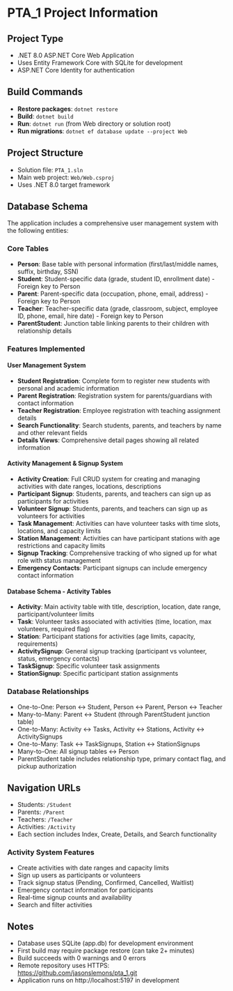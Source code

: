 # PTA_1 Project Information

## Project Type
- .NET 8.0 ASP.NET Core Web Application
- Uses Entity Framework Core with SQLite for development
- ASP.NET Core Identity for authentication

## Build Commands
- **Restore packages**: `dotnet restore`
- **Build**: `dotnet build`
- **Run**: `dotnet run` (from Web directory or solution root)
- **Run migrations**: `dotnet ef database update --project Web`

## Project Structure
- Solution file: `PTA_1.sln`
- Main web project: `Web/Web.csproj`
- Uses .NET 8.0 target framework

## Database Schema
The application includes a comprehensive user management system with the following entities:

### Core Tables
- **Person**: Base table with personal information (first/last/middle names, suffix, birthday, SSN)
- **Student**: Student-specific data (grade, student ID, enrollment date) - Foreign key to Person
- **Parent**: Parent-specific data (occupation, phone, email, address) - Foreign key to Person  
- **Teacher**: Teacher-specific data (grade, classroom, subject, employee ID, phone, email, hire date) - Foreign key to Person
- **ParentStudent**: Junction table linking parents to their children with relationship details

### Features Implemented

#### User Management System
- **Student Registration**: Complete form to register new students with personal and academic information
- **Parent Registration**: Registration system for parents/guardians with contact information
- **Teacher Registration**: Employee registration with teaching assignment details
- **Search Functionality**: Search students, parents, and teachers by name and other relevant fields
- **Details Views**: Comprehensive detail pages showing all related information

#### Activity Management & Signup System
- **Activity Creation**: Full CRUD system for creating and managing activities with date ranges, locations, descriptions
- **Participant Signup**: Students, parents, and teachers can sign up as participants for activities
- **Volunteer Signup**: Students, parents, and teachers can sign up as volunteers for activities
- **Task Management**: Activities can have volunteer tasks with time slots, locations, and capacity limits
- **Station Management**: Activities can have participant stations with age restrictions and capacity limits
- **Signup Tracking**: Comprehensive tracking of who signed up for what role with status management
- **Emergency Contacts**: Participant signups can include emergency contact information

#### Database Schema - Activity Tables
- **Activity**: Main activity table with title, description, location, date range, participant/volunteer limits
- **Task**: Volunteer tasks associated with activities (time, location, max volunteers, required flag)
- **Station**: Participant stations for activities (age limits, capacity, requirements)
- **ActivitySignup**: General signup tracking (participant vs volunteer, status, emergency contacts)
- **TaskSignup**: Specific volunteer task assignments
- **StationSignup**: Specific participant station assignments

### Database Relationships
- One-to-One: Person ↔ Student, Person ↔ Parent, Person ↔ Teacher
- Many-to-Many: Parent ↔ Student (through ParentStudent junction table)
- One-to-Many: Activity ↔ Tasks, Activity ↔ Stations, Activity ↔ ActivitySignups
- One-to-Many: Task ↔ TaskSignups, Station ↔ StationSignups
- Many-to-One: All signup tables ↔ Person
- ParentStudent table includes relationship type, primary contact flag, and pickup authorization

## Navigation URLs
- Students: `/Student` 
- Parents: `/Parent`
- Teachers: `/Teacher`
- Activities: `/Activity`
- Each section includes Index, Create, Details, and Search functionality

### Activity System Features
- Create activities with date ranges and capacity limits
- Sign up users as participants or volunteers
- Track signup status (Pending, Confirmed, Cancelled, Waitlist)
- Emergency contact information for participants
- Real-time signup counts and availability
- Search and filter activities

## Notes
- Database uses SQLite (app.db) for development environment
- First build may require package restore (can take 2+ minutes)
- Build succeeds with 0 warnings and 0 errors
- Remote repository uses HTTPS: https://github.com/jasonslemons/pta_1.git
- Application runs on http://localhost:5197 in development